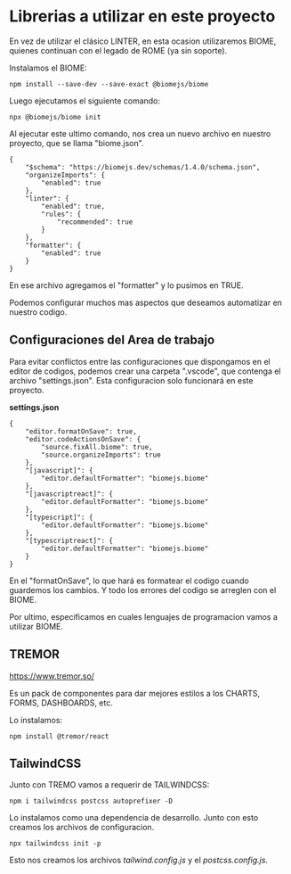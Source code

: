 # Librerias a utilizar en este proyecto

En vez de utilizar el clásico LINTER, en esta ocasion utilizaremos BIOME, quienes continuan con el legado de ROME (ya sin soporte).

Instalamos el BIOME:
```
npm install --save-dev --save-exact @biomejs/biome
```

Luego ejecutamos el siguiente comando:

```
npx @biomejs/biome init
```
Al ejecutar este ultimo comando, nos crea un nuevo archivo en nuestro proyecto, que se llama "biome.json".

```
{
	"$schema": "https://biomejs.dev/schemas/1.4.0/schema.json",
	"organizeImports": {
		"enabled": true
	},
	"linter": {
		"enabled": true,
		"rules": {
			"recommended": true
		}
	},
	"formatter": {
		"enabled": true
	}
}
```
En ese archivo agregamos el "formatter" y lo pusimos en TRUE.

Podemos configurar muchos mas aspectos que deseamos automatizar en nuestro codigo.

## Configuraciones del Area de trabajo

Para evitar conflictos entre las configuraciones que dispongamos en el editor de codigos, podemos crear una carpeta ".vscode", que contenga el archivo "settings.json". Esta configuracion solo funcionará en este proyecto.

**settings.json**

```
{
    "editor.formatOnSave": true,
    "editor.codeActionsOnSave": {
        "source.fixAll.biome": true,
        "source.organizeImports": true 
    },
    "[javascript]": {
        "editor.defaultFormatter": "biomejs.biome"
    },
    "[javascriptreact]": {
        "editor.defaultFormatter": "biomejs.biome"
    },
    "[typescript]": {
        "editor.defaultFormatter": "biomejs.biome"
    },
    "[typescriptreact]": {
        "editor.defaultFormatter": "biomejs.biome"
    }
}
```

En el "formatOnSave", lo que hará es formatear el codigo cuando guardemos los cambios. Y todo los errores del codigo se arreglen con el BIOME.

Por ultimo, especificamos en cuales lenguajes de programacion vamos a utilizar BIOME.

## TREMOR

https://www.tremor.so/

Es un pack de componentes para dar mejores estilos a los CHARTS, FORMS, DASHBOARDS, etc.

Lo instalamos:
```
npm install @tremor/react
```

## TailwindCSS

Junto con TREMO vamos a requerir de TAILWINDCSS: 

```
npm i tailwindcss postcss autoprefixer -D
```
Lo instalamos como una dependencia de desarrollo. Junto con esto creamos los archivos de configuracion.

```
npx tailwindcss init -p
```

Esto nos creamos los archivos *tailwind.config.js* y el *postcss.config.js*.

